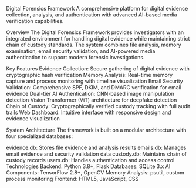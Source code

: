 Digital Forensics Framework
A comprehensive platform for digital evidence collection, analysis, and authentication with advanced AI-based media verification capabilities.

Overview
The Digital Forensics Framework provides investigators with an integrated environment for handling digital evidence while maintaining strict chain of custody standards. The system combines file analysis, memory examination, email security validation, and AI-powered media authentication to support modern forensic investigations.

Key Features
Evidence Collection: Secure gathering of digital evidence with cryptographic hash verification
Memory Analysis: Real-time memory capture and process monitoring with timeline visualization
Email Security Validation: Comprehensive SPF, DKIM, and DMARC verification for email evidence
Dual-tier AI Authentication:
CNN-based image manipulation detection
Vision Transformer (ViT) architecture for deepfake detection
Chain of Custody: Cryptographically verified custody tracking with full audit trails
Web Dashboard: Intuitive interface with responsive design and evidence visualization


System Architecture
The framework is built on a modular architecture with four specialized databases:

evidence.db: Stores file evidence and analysis results
emails.db: Manages email evidence and security validation data
custody.db: Maintains chain of custody records
users.db: Handles authentication and access control
Technologies
Backend: Python 3.8+, Flask
Databases: SQLite 3.x
AI Components: TensorFlow 2.8+, OpenCV
Memory Analysis: psutil, custom process monitoring
Frontend: HTML5, JavaScript, CSS



